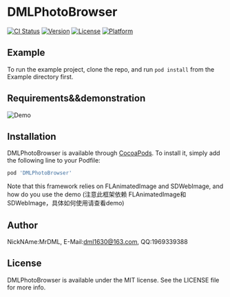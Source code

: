 # DMLPhotoBrowser

[![CI Status](http://img.shields.io/travis/MrDML/DMLPhotoBrowser.svg?style=flat)](https://travis-ci.org/MrDML/DMLPhotoBrowser)
[![Version](https://img.shields.io/cocoapods/v/DMLPhotoBrowser.svg?style=flat)](http://cocoapods.org/pods/DMLPhotoBrowser)
[![License](https://img.shields.io/cocoapods/l/DMLPhotoBrowser.svg?style=flat)](http://cocoapods.org/pods/DMLPhotoBrowser)
[![Platform](https://img.shields.io/cocoapods/p/DMLPhotoBrowser.svg?style=flat)](http://cocoapods.org/pods/DMLPhotoBrowser)

## Example

To run the example project, clone the repo, and run `pod install` from the Example directory first.

## Requirements&&demonstration
![Demo](https://github.com/MrDML/DMLPhotoBrowser/blob/master/photo.gif)


## Installation

DMLPhotoBrowser is available through [CocoaPods](http://cocoapods.org). To install
it, simply add the following line to your Podfile:

```ruby
pod 'DMLPhotoBrowser'
```
<p>
Note that this framework relies on FLAnimatedImage and SDWebImage, and how do you use the demo
(注意此框架依赖 FLAnimatedImage和SDWebImage，具体如何使用请查看demo)
</p>

## Author

NickNAme:MrDML, E-Mail:dml1630@163.com, QQ:1969339388

## License

DMLPhotoBrowser is available under the MIT license. See the LICENSE file for more info.
